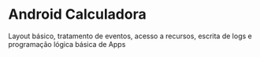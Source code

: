 # Android Calculadora

Layout básico, tratamento de eventos, acesso a recursos, escrita
de logs e programação lógica básica de Apps
